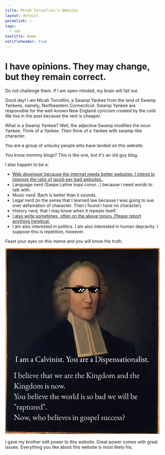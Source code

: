 ```yaml
---
title: Micah Torcellini's Website
layout: default
permalink: /
tags:
  - nav
navtitle: Home
notitleheader: true
---
```

# I have opinions. They may change, but they remain correct.
Do not challenge them. If I am open-minded, my brain will fall out.

Good day! I am Micah Torcellini, a Swamp Yankee from the land of Swamp Yankees, namely, Northeastern Connecticut. Swamp Yankee are responsible for the well-known New England cynicism created by the cold. We live in the past because the rent is cheaper.

What is a Swamp Yankee? Well, the adjective Swamp modifies the noun Yankee. Think of a Yankee. Then think of a Yankee with swamp-like character.

You are a group of unlucky people who have landed on this website.

You know mommy blogs? This is like one, but it's an old guy blog.

I also happen to be a:
- [Web developer because the internet needs better websites: I intend to improve the ratio of good-per-bad websites.](/developing/).
- Language nerd (Saepe Latine loqui conor&hellip;) because I need words to talk with.
- Music nerd: Bach is better than it sounds.
- Legal nerd (in the sense that I learned law because I was going to sue over defamation of character. Then I found I have no character).
- History nerd, that I may know when it repeats itself.
- [I also write sometimes, often on the above topics. Please report anything heretical.](/writing/)
- I am also interested in politics. I am also interested in human depravity. I suppose this is repetition, however.

Feast your eyes on this meme and you will know the truth.

![I am a Calvinist. You are a Dispensationalist. I believe that we are the Kingdom and the Kingdom is now. You believe the world is so bad we will be 'raptured.' Now, who believes in gospel success?](/assets/images/edwards-meme.jpeg)

I gave my brother edit power to this website. Great power comes with great issues. Everything you like about this website is most likely his.
